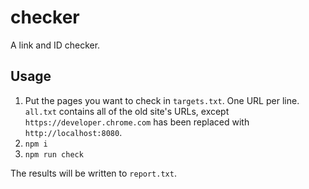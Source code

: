 # checker

A link and ID checker.

## Usage

1. Put the pages you want to check in `targets.txt`. One URL per line.
   `all.txt` contains all of the old site's URLs, except 
   `https://developer.chrome.com` has been replaced with `http://localhost:8080`.
1. `npm i`
1. `npm run check`

The results will be written to `report.txt`.